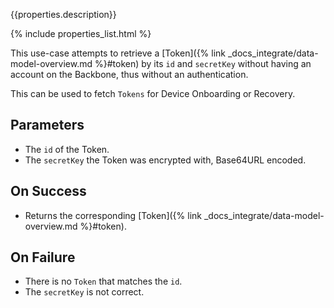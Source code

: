 {{properties.description}}

{% include properties_list.html %}

This use-case attempts to retrieve a [Token]({% link _docs_integrate/data-model-overview.md %}#token)
by its `id` and `secretKey` without having an account on the Backbone, thus without an authentication.

This can be used to fetch `Tokens` for Device Onboarding or Recovery.

## Parameters

- The `id` of the Token.
- The `secretKey` the Token was encrypted with, Base64URL encoded.

## On Success

- Returns the corresponding [Token]({% link _docs_integrate/data-model-overview.md %}#token).

## On Failure

- There is no `Token` that matches the `id`.
- The `secretKey` is not correct.
